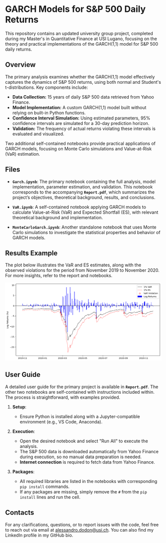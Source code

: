 # GARCH Models for S&P 500 Daily Returns  

This repository contains an updated university group project, completed during my Master's in Quantitative Finance at USI Lugano, focusing on the theory and practical implementations of the GARCH(1,1) model for S&P 500 daily returns.  

## Overview

The primary analysis examines whether the GARCH(1,1) model effectively captures the dynamics of S&P 500 returns, using both normal and Student's t-distributions. Key components include:

- **Data Collection:** 15 years of daily S&P 500 data retrieved from Yahoo Finance.  
- **Model Implementation:** A custom GARCH(1,1) model built without relying on built-in Python functions.  
- **Confidence Interval Simulation:** Using estimated parameters, 95% confidence intervals are simulated for a 30-day prediction horizon.  
- **Validation:** The frequency of actual returns violating these intervals is evaluated and visualized.  

Two additional self-contained notebooks provide practical applications of GARCH models, focusing on Monte Carlo simulations and Value-at-Risk (VaR) estimation.

## Files

- **`Garch.ipynb`**: The primary notebook containing the full analysis, model implementation, parameter estimation, and validation. This notebook corresponds to the accompanying **`Report.pdf`**, which summarizes the project’s objectives, theoretical background, results, and conclusions.  

- **`VaR.ipynb`**: A self-contained notebook applying GARCH models to calculate Value-at-Risk (VaR) and Expected Shortfall (ES), with relevant theoretical background and implementation.  

- **`MonteCarloGarch.ipynb`**: Another standalone notebook that uses Monte Carlo simulations to investigate the statistical properties and behavior of GARCH models.  

## Results Example

The plot below illustrates the VaR and ES estimates, along with the observed violations for the period from November 2019 to November 2020. For more insights, refer to the report and notebooks.

![VaRandES](VaRandES.png)

## User Guide

A detailed user guide for the primary project is available in **`Report.pdf`**. The other two notebooks are self-contained with instructions included within. The process is straightforward, with examples provided.

1. **Setup**:
   - Ensure Python is installed along with a Jupyter-compatible environment (e.g., VS Code, Anaconda).  

2. **Execution**:
   - Open the desired notebook and select "Run All" to execute the analysis.  
   - The S&P 500 data is downloaded automatically from Yahoo Finance during execution, so no manual data preparation is needed.  
   - **Internet connection** is required to fetch data from Yahoo Finance.  

3. **Packages**:
   - All required libraries are listed in the notebooks with corresponding `pip install` commands.  
   - If any packages are missing, simply remove the `#` from the `pip install` lines and run the cell.  

## Contacts

For any clarifications, questions, or to report issues with the code, feel free to reach out via email at alessandro.dodon@usi.ch. You can also find my LinkedIn profile in my GitHub bio.
